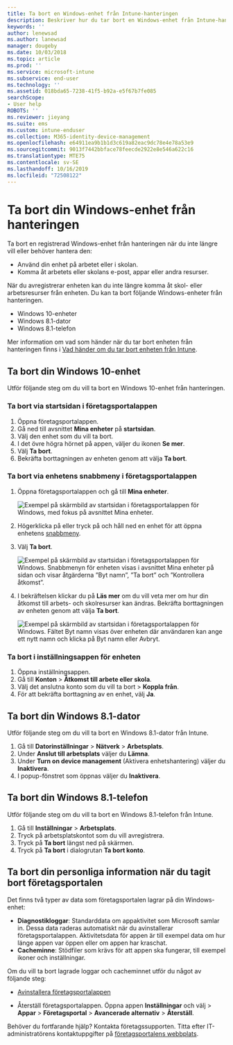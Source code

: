 ```yaml
---
title: Ta bort en Windows-enhet från Intune-hanteringen
description: Beskriver hur du tar bort en Windows-enhet från Intune-hanteringen
keywords: ''
author: lenewsad
ms.author: lanewsad
manager: dougeby
ms.date: 10/03/2018
ms.topic: article
ms.prod: ''
ms.service: microsoft-intune
ms.subservice: end-user
ms.technology: ''
ms.assetid: 018bda65-7238-41f5-b92a-e5f67b7fe085
searchScope:
- User help
ROBOTS: ''
ms.reviewer: jieyang
ms.suite: ems
ms.custom: intune-enduser
ms.collection: M365-identity-device-management
ms.openlocfilehash: e64911ea9b1b1d3c619a82eac9dc78e4e78a53e9
ms.sourcegitcommit: 9013f7442bbface78feecde2922e8e546a622c16
ms.translationtype: MTE75
ms.contentlocale: sv-SE
ms.lasthandoff: 10/16/2019
ms.locfileid: "72508122"
---
```

# <a name="remove-your-windows-device-from-management"></a>Ta bort din Windows-enhet från hanteringen

Ta bort en registrerad Windows-enhet från hanteringen när du inte längre vill eller behöver hantera den:  
* Använd din enhet på arbetet eller i skolan. 
* Komma åt arbetets eller skolans e-post, appar eller andra resurser.

När du avregistrerar enheten kan du inte längre komma åt skol- eller arbetsresurser från enheten. Du kan ta bort följande Windows-enheter från hanteringen.  
* Windows 10-enheter 
* Windows 8.1-dator
* Windows 8.1-telefon
 
Mer information om vad som händer när du tar bort enheten från hanteringen finns i [Vad händer om du tar bort enheten från Intune](what-happens-if-you-unenroll-your-device-from-intune-windows.md).  

## <a name="remove-your-windows-10-device"></a>Ta bort din Windows 10-enhet
Utför följande steg om du vill ta bort en Windows 10-enhet från hanteringen.

### <a name="remove-in-company-portal-app-home-page"></a>Ta bort via **startsidan** i företagsportalappen  

1. Öppna företagsportalappen.
2. Gå ned till avsnittet **Mina enheter** på **startsidan**.
3. Välj den enhet som du vill ta bort.
3. I det övre högra hörnet på appen, väljer du ikonen **Se mer**.
4. Välj **Ta bort**. 
5. Bekräfta borttagningen av enheten genom att välja **Ta bort**.  

### <a name="remove-in-company-portal-app-device-context-menu"></a>Ta bort via enhetens snabbmeny i företagsportalappen  

1. Öppna företagsportalappen och gå till **Mina enheter**.

    ![Exempel på skärmbild av startsidan i företagsportalappen för Windows, med fokus på avsnittet Mina enheter.](./media/1809_CheckAccess_Context_Select_Device.png)

2. Högerklicka på eller tryck på och håll ned en enhet för att öppna enhetens [snabbmeny](https://docs.microsoft.com//windows/uwp/design/controls-and-patterns/menus).  

3. Välj **Ta bort**.  

    ![Exempel på skärmbild av startsidan i företagsportalappen för Windows. Snabbmenyn för enheten visas i avsnittet **Mina enheter** på sidan och visar åtgärderna ”Byt namn”, ”Ta bort” och ”Kontrollera åtkomst”.](./media/1809_DeviceContextMenu_Windows_CP.png)  

5. I bekräftelsen klickar du på **Läs mer** om du vill veta mer om hur din åtkomst till arbets- och skolresurser kan ändras. Bekräfta borttagningen av enheten genom att välja **Ta bort**.   

     ![Exempel på skärmbild av startsidan i företagsportalappen för Windows. Fältet Byt namn visas över enheten där användaren kan ange ett nytt namn och klicka på Byt namn eller Avbryt.](./media/1808_RemoveDevice_Popup.png)  


### <a name="remove-in-device-settings-app"></a>Ta bort i inställningsappen för enheten
1. Öppna inställningsappen. 
2. Gå till **Konton** > **Åtkomst till arbete eller skola**.
3. Välj det anslutna konto som du vill ta bort > **Koppla från**.
4. För att bekräfta borttagning av en enhet, välj **Ja**.

## <a name="remove-your-windows-81-computer"></a>Ta bort din Windows 8.1-dator
Utför följande steg om du vill ta bort en Windows 8.1-dator från Intune.

1. Gå till **Datorinställningar** > **Nätverk** > **Arbetsplats**.
2. Under **Anslut till arbetsplats** väljer du **Lämna**.
3. Under **Turn on device management** (Aktivera enhetshantering) väljer du **Inaktivera**.
4. I popup-fönstret som öppnas väljer du **Inaktivera**.

## <a name="remove-your-windows-81-phone"></a>Ta bort din Windows 8.1-telefon
Utför följande steg om du vill ta bort en Windows 8.1-telefon från Intune.

1. Gå till **Inställningar** > **Arbetsplats**.
2. Tryck på arbetsplatskontot som du vill avregistrera.
3. Tryck på **Ta bort** längst ned på skärmen.
4. Tryck på **Ta bort** i dialogrutan **Ta bort konto**.  
## <a name="removing-your-personal-information-after-removing-the-company-portal"></a>Ta bort din personliga information när du tagit bort företagsportalen  

Det finns två typer av data som företagsportalen lagrar på din Windows-enhet:

- **Diagnostikloggar**: Standarddata om appaktivitet som Microsoft samlar in. Dessa data raderas automatiskt när du avinstallerar företagsportalappen. Aktivitetsdata för appen är till exempel data om hur länge appen var öppen eller om appen har kraschat.
- **Cacheminne**: Stödfiler som krävs för att appen ska fungerar, till exempel ikoner och inställningar.

Om du vill ta bort lagrade loggar och cacheminnet utför du något av följande steg:

* [Avinstallera företagsportalappen](https://support.microsoft.com/help/4028003/windows-10-uninstall-apps-and-programs) 

* Återställ företagsportalappen. Öppna appen **Inställningar** och välj > **Appar** > **Företagsportal** > **Avancerade alternativ** > **Återställ**. 

Behöver du fortfarande hjälp? Kontakta företagssupporten. Titta efter IT-administratörens kontaktuppgifter på [företagsportalens webbplats](https://go.microsoft.com/fwlink/?linkid=2010980).
